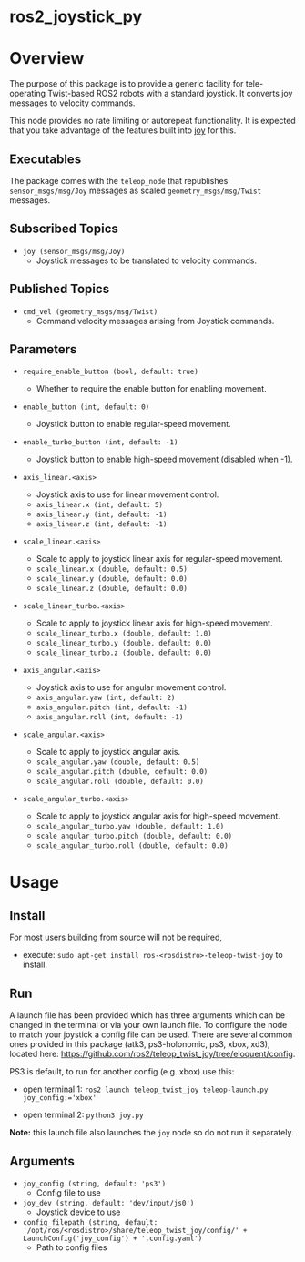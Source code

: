 # ros2_joystick_py

# Overview
The purpose of this package is to provide a generic facility for tele-operating Twist-based ROS2 robots with a standard joystick. 
It converts joy messages to velocity commands.

This node provides no rate limiting or autorepeat functionality. It is expected that you take advantage of the features built into [joy](https://index.ros.org/p/joy/github-ros-drivers-joystick_drivers/#foxy) for this.

## Executables
The package comes with the `teleop_node` that republishes `sensor_msgs/msg/Joy` messages as scaled `geometry_msgs/msg/Twist` messages.

## Subscribed Topics
- `joy (sensor_msgs/msg/Joy)`
  - Joystick messages to be translated to velocity commands.

## Published Topics
- `cmd_vel (geometry_msgs/msg/Twist)`
  - Command velocity messages arising from Joystick commands.

## Parameters
- `require_enable_button (bool, default: true)`
  - Whether to require the enable button for enabling movement.

- `enable_button (int, default: 0)`
  - Joystick button to enable regular-speed movement.
  
- `enable_turbo_button (int, default: -1)`
  - Joystick button to enable high-speed movement (disabled when -1).

- `axis_linear.<axis>`
  - Joystick axis to use for linear movement control.
  - `axis_linear.x (int, default: 5)`
  - `axis_linear.y (int, default: -1)`
  - `axis_linear.z (int, default: -1)`

- `scale_linear.<axis>`
  - Scale to apply to joystick linear axis for regular-speed movement.
  - `scale_linear.x (double, default: 0.5)`
  - `scale_linear.y (double, default: 0.0)`
  - `scale_linear.z (double, default: 0.0)`

- `scale_linear_turbo.<axis>`
  - Scale to apply to joystick linear axis for high-speed movement.
  - `scale_linear_turbo.x (double, default: 1.0)`
  - `scale_linear_turbo.y (double, default: 0.0)`
  - `scale_linear_turbo.z (double, default: 0.0)`

- `axis_angular.<axis>`
  - Joystick axis to use for angular movement control.
  - `axis_angular.yaw (int, default: 2)`
  - `axis_angular.pitch (int, default: -1)`
  - `axis_angular.roll (int, default: -1)`
  
- `scale_angular.<axis>`
  - Scale to apply to joystick angular axis.
  - `scale_angular.yaw (double, default: 0.5)`
  - `scale_angular.pitch (double, default: 0.0)`
  - `scale_angular.roll (double, default: 0.0)`
  
- `scale_angular_turbo.<axis>`
  - Scale to apply to joystick angular axis for high-speed movement.
  - `scale_angular_turbo.yaw (double, default: 1.0)`
  - `scale_angular_turbo.pitch (double, default: 0.0)`
  - `scale_angular_turbo.roll (double, default: 0.0)`
    

  


# Usage

## Install
For most users building from source will not be required,
- execute: `sudo apt-get install ros-<rosdistro>-teleop-twist-joy` to install.

## Run
A launch file has been provided which has three arguments which can be changed in the terminal or via your own launch file.
To configure the node to match your joystick a config file can be used. 
There are several common ones provided in this package (atk3, ps3-holonomic, ps3, xbox, xd3), located here: https://github.com/ros2/teleop_twist_joy/tree/eloquent/config.

PS3 is default, to run for another config (e.g. xbox) use this:
- open terminal 1:
 `ros2 launch teleop_twist_joy teleop-launch.py joy_config:='xbox' `

- open terminal 2:
 `python3 joy.py`
 
__Note:__ this launch file also launches the `joy` node so do not run it separately.


## Arguments
- `joy_config (string, default: 'ps3')`
  - Config file to use
- `joy_dev (string, default: 'dev/input/js0')`
  - Joystick device to use
- `config_filepath (string, default: '/opt/ros/<rosdistro>/share/teleop_twist_joy/config/' + LaunchConfig('joy_config') + '.config.yaml')`
  - Path to config files
